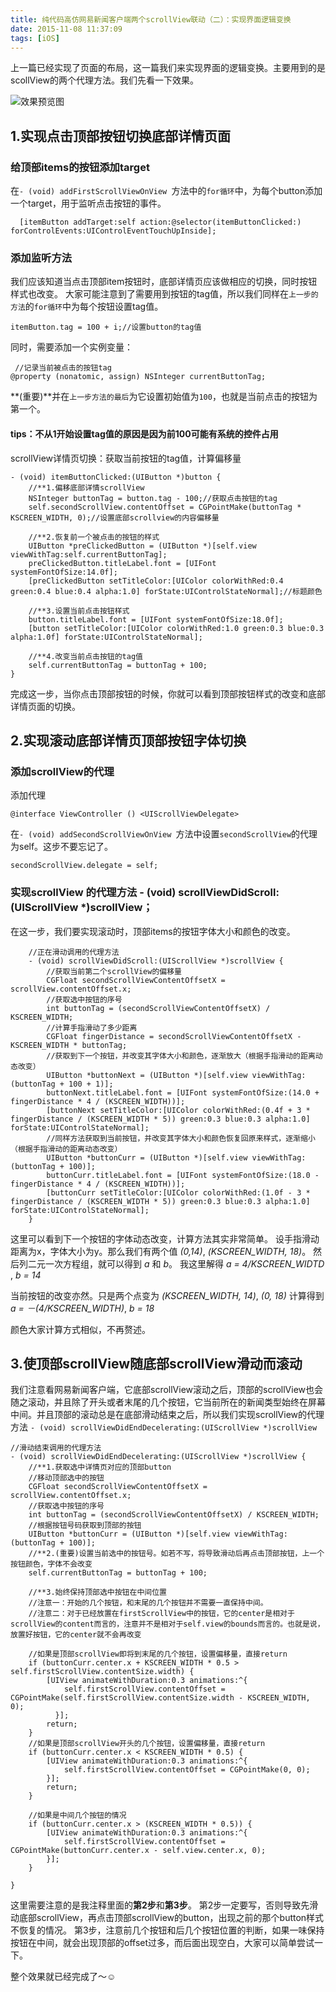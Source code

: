 ```yaml
---
title: 纯代码高仿网易新闻客户端两个scrollView联动（二）：实现界面逻辑变换
date: 2015-11-08 11:37:09
tags: [iOS]
---
```

上一篇已经实现了页面的布局，这一篇我们来实现界面的逻辑变换。主要用到的是scollView的两个代理方法。我们先看一下效果。

![效果预览图](https://p2.ssl.qhimg.com/t015616f03de7b014b5.gif)


<!--more-->

## 1.实现点击顶部按钮切换底部详情页面

### 给顶部items的按钮添加target
在`- (void) addFirstScrollViewOnView `方法中的`for循环`中，为每个button添加一个target，用于监听点击按钮的事件。
	
	  [itemButton addTarget:self action:@selector(itemButtonClicked:) forControlEvents:UIControlEventTouchUpInside];
	  
### 添加监听方法
我们应该知道当点击顶部item按钮时，底部详情页应该做相应的切换，同时按钮样式也改变。
大家可能注意到了需要用到按钮的tag值，所以我们同样在`上一步的方法`的`for循环`中为每个按钮设置tag值。  
	
	itemButton.tag = 100 + i;//设置button的tag值 
	
同时，需要添加一个实例变量：  
	 
	 //记录当前被点击的按钮tag
	@property (nonatomic, assign) NSInteger currentButtonTag;

**(重要)**并在`上一步方法的最后`为它设置初始值为`100`，也就是当前点击的按钮为第一个。

#### tips：不从1开始设置tag值的原因是因为前100可能有系统的控件占用

scrollView详情页切换：获取当前按钮的tag值，计算偏移量


	- (void) itemButtonClicked:(UIButton *)button {
		//**1.偏移底部详情scrollView
	    NSInteger buttonTag = button.tag - 100;//获取点击按钮的tag
	    self.secondScrollView.contentOffset = CGPointMake(buttonTag * KSCREEN_WIDTH, 0);//设置底部scrollview的内容偏移量
	    
	    //**2.恢复前一个被点击的按钮的样式
	    UIButton *preClickedButton = (UIButton *)[self.view viewWithTag:self.currentButtonTag];
	    preClickedButton.titleLabel.font = [UIFont systemFontOfSize:14.0f];
	    [preClickedButton setTitleColor:[UIColor colorWithRed:0.4 green:0.4 blue:0.4 alpha:1.0] forState:UIControlStateNormal];//标题颜色
	
	    //**3.设置当前点击按钮样式
	    button.titleLabel.font = [UIFont systemFontOfSize:18.0f];
	    [button setTitleColor:[UIColor colorWithRed:1.0 green:0.3 blue:0.3 alpha:1.0f] forState:UIControlStateNormal];
	
		//**4.改变当前点击按钮的tag值
	    self.currentButtonTag = buttonTag + 100;
	}

完成这一步，当你点击顶部按钮的时候，你就可以看到顶部按钮样式的改变和底部详情页面的切换。


## 2.实现滚动底部详情页顶部按钮字体切换

### 添加scrollView的代理 
添加代理
	
	@interface ViewController () <UIScrollViewDelegate>
	
在`- (void) addSecondScrollViewOnView `方法中设置`secondScrollView`的代理为self。这步不要忘记了。

	secondScrollView.delegate = self;
	
### 实现scrollView 的代理方法 - (void) scrollViewDidScroll:(UIScrollView *)scrollView；

在这一步，我们要实现滚动时，顶部items的按钮字体大小和颜色的改变。

		//正在滑动调用的代理方法
		- (void) scrollViewDidScroll:(UIScrollView *)scrollView {
		    //获取当前第二个scrollView的偏移量
		    CGFloat secondScrollViewContentOffsetX = scrollView.contentOffset.x;
		    //获取选中按钮的序号
		    int buttonTag = (secondScrollViewContentOffsetX) / KSCREEN_WIDTH;
		    //计算手指滑动了多少距离
		    CGFloat fingerDistance = secondScrollViewContentOffsetX - KSCREEN_WIDTH * buttonTag;
		    //获取到下一个按钮，并改变其字体大小和颜色，逐渐放大（根据手指滑动的距离动态改变）
		    UIButton *buttonNext = (UIButton *)[self.view viewWithTag:(buttonTag + 100 + 1)];
		    buttonNext.titleLabel.font = [UIFont systemFontOfSize:(14.0 + fingerDistance * 4 / (KSCREEN_WIDTH))];
		    [buttonNext setTitleColor:[UIColor colorWithRed:(0.4f + 3 * fingerDistance / (KSCREEN_WIDTH * 5)) green:0.3 blue:0.3 alpha:1.0] forState:UIControlStateNormal];
		    //同样方法获取到当前按钮，并改变其字体大小和颜色恢复回原来样式，逐渐缩小（根据手指滑动的距离动态改变）
		    UIButton *buttonCurr = (UIButton *)[self.view viewWithTag:(buttonTag + 100)];
		    buttonCurr.titleLabel.font = [UIFont systemFontOfSize:(18.0 - fingerDistance * 4 / (KSCREEN_WIDTH))];
		    [buttonCurr setTitleColor:[UIColor colorWithRed:(1.0f - 3 * fingerDistance / (KSCREEN_WIDTH * 5)) green:0.3 blue:0.3 alpha:1.0] forState:UIControlStateNormal];
		}

这里可以看到下一个按钮的字体动态改变，计算方法其实非常简单。
设手指滑动距离为x，字体大小为y。那么我们有两个值 *(0,14)*, *(KSCREEN_WIDTH, 18)*。
然后列二元一次方程组，就可以得到 *a* 和 *b*。
我这里解得 *a = 4/KSCREEN_WIDTD* , *b = 14*

当前按钮的改变亦然。只是两个点变为 *(KSCREEN_WIDTH, 14)*, *(0, 18)*
计算得到 *a = －(4/KSCREEN_WIDTH)*, *b = 18*

颜色大家计算方式相似，不再赘述。


## 3.使顶部scrollView随底部scrollView滑动而滚动

我们注意看网易新闻客户端，它底部scrollView滚动之后，顶部的scrollView也会随之滚动，并且除了开头或者末尾的几个按钮，它当前所在的新闻类型始终在屏幕中间。并且顶部的滚动总是在底部滑动结束之后，所以我们实现scrollView的代理方法	`- (void) scrollViewDidEndDecelerating:(UIScrollView *)scrollView `

	//滑动结束调用的代理方法
	- (void) scrollViewDidEndDecelerating:(UIScrollView *)scrollView {
	    //**1.获取选中详情页对应的顶部button
	    //移动顶部选中的按钮
	    CGFloat secondScrollViewContentOffsetX = scrollView.contentOffset.x;
	    //获取选中按钮的序号
	    int buttonTag = (secondScrollViewContentOffsetX) / KSCREEN_WIDTH;
	    //根据按钮号码获取到顶部的按钮
	    UIButton *buttonCurr = (UIButton *)[self.view viewWithTag:(buttonTag + 100)];
	    //**2.(重要)设置当前选中的按钮号。如若不写，将导致滑动后再点击顶部按钮，上一个按钮颜色，字体不会改变
	    self.currentButtonTag = buttonTag + 100;
	    
	    //**3.始终保持顶部选中按钮在中间位置
	    //注意一：开始的几个按钮，和末尾的几个按钮并不需要一直保持中间。
	    //注意二：对于已经放置在firstScrollView中的按钮，它的center是相对于scrollView的content而言的，注意并不是相对于self.view的bounds而言的。也就是说，放置好按钮，它的center就不会再改变
	    
	    //如果是顶部scrollView即将到末尾的几个按钮，设置偏移量，直接return
	    if (buttonCurr.center.x + KSCREEN_WIDTH * 0.5 > self.firstScrollView.contentSize.width) {
	        [UIView animateWithDuration:0.3 animations:^{
	            self.firstScrollView.contentOffset = CGPointMake(self.firstScrollView.contentSize.width - KSCREEN_WIDTH, 0);
	          }];
	        return;
	    }
	    //如果是顶部scrollView开头的几个按钮，设置偏移量，直接return
	    if (buttonCurr.center.x < KSCREEN_WIDTH * 0.5) {
	        [UIView animateWithDuration:0.3 animations:^{
	            self.firstScrollView.contentOffset = CGPointMake(0, 0);
	        }];
	        return;
	    }
	    
	    //如果是中间几个按钮的情况
	    if (buttonCurr.center.x > (KSCREEN_WIDTH * 0.5)) {
	        [UIView animateWithDuration:0.3 animations:^{
	            self.firstScrollView.contentOffset = CGPointMake(buttonCurr.center.x - self.view.center.x, 0);
	        }];
	    }
	
	}

这里需要注意的是我注释里面的**第2步**和**第3步**。
第2步一定要写，否则导致先滑动底部scrollView，再点击顶部scrollView的button，出现之前的那个button样式不恢复的情况。
第3步，注意前几个按钮和后几个按钮位置的判断，如果一味保持按钮在中间，就会出现顶部的offset过多，而后面出现空白，大家可以简单尝试一下。

整个效果就已经完成了～☺️



